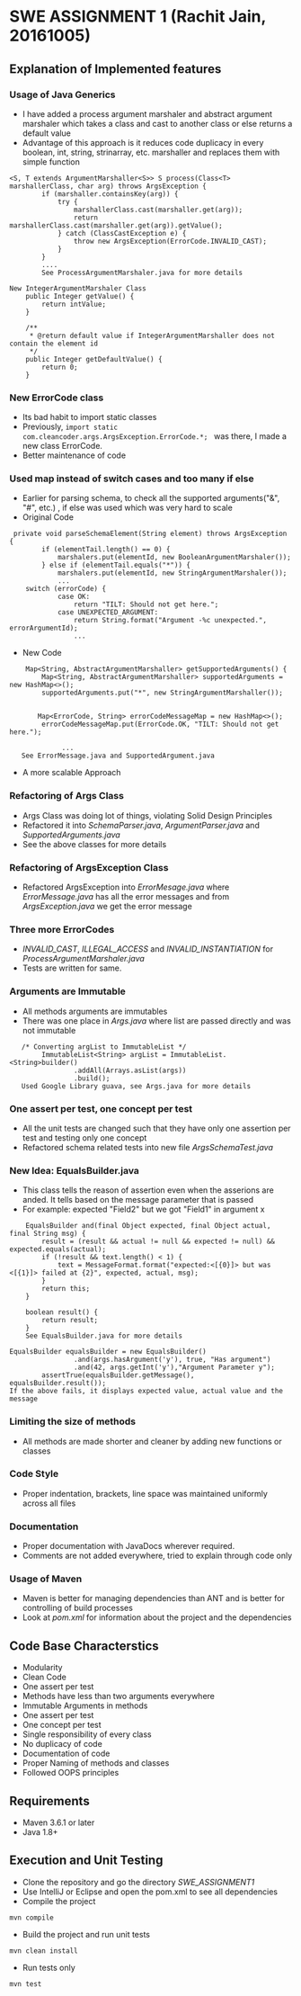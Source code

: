 # SWE ASSIGNMENT 1 (Rachit Jain, 20161005)

## Explanation of Implemented features

### Usage of Java Generics
- I have added a process argument marshaler and abstract argument marshaler which takes a class and cast to another class or else returns a default value
- Advantage of this approach is it reduces code duplicacy in every boolean, int, string, strinarray, etc. marshaller and replaces them with simple function
```
<S, T extends ArgumentMarshaller<S>> S process(Class<T> marshallerClass, char arg) throws ArgsException {
        if (marshaller.containsKey(arg)) {
            try {
                marshallerClass.cast(marshaller.get(arg));
                return marshallerClass.cast(marshaller.get(arg)).getValue();
            } catch (ClassCastException e) {
                throw new ArgsException(ErrorCode.INVALID_CAST);
            }
        }
        ....
        See ProcessArgumentMarshaler.java for more details
```
```
New IntegerArgumentMarshaler Class
    public Integer getValue() {
        return intValue;
    }

    /**
     * @return default value if IntegerArgumentMarshaller does not contain the element id
     */
    public Integer getDefaultValue() {
        return 0;
    }
```

### New ErrorCode class
- Its bad habit to import static classes
- Previously, ```import static com.cleancoder.args.ArgsException.ErrorCode.*; ``` was there, I made a new class ErrorCode.
- Better maintenance of code

### Used map instead of switch cases and too many if else
- Earlier for parsing schema, to check all the supported arguments("&", "#", etc.) , if else was used which was very hard to scale
- Original Code
```
 private void parseSchemaElement(String element) throws ArgsException {
        if (elementTail.length() == 0) {
            marshalers.put(elementId, new BooleanArgumentMarshaler());
        } else if (elementTail.equals("*")) {
            marshalers.put(elementId, new StringArgumentMarshaler());
            ...
  	switch (errorCode) {
            case OK:
                return "TILT: Should not get here.";
            case UNEXPECTED_ARGUMENT:
                return String.format("Argument -%c unexpected.", errorArgumentId);
                ...
```
- New Code
```
    Map<String, AbstractArgumentMarshaller> getSupportedArguments() {
        Map<String, AbstractArgumentMarshaller> supportedArguments = new HashMap<>();
        supportedArguments.put("*", new StringArgumentMarshaller());


       Map<ErrorCode, String> errorCodeMessageMap = new HashMap<>();
        errorCodeMessageMap.put(ErrorCode.OK, "TILT: Should not get here.");

             ...
   See ErrorMessage.java and SupportedArgument.java
```
- A more scalable Approach

### Refactoring of Args Class

- Args Class was doing lot of things, violating Solid Design Principles
- Refactored it into *SchemaParser.java*, *ArgumentParser.java* and *SupportedArguments.java*
- See the above classes for more details

### Refactoring of ArgsException Class

- Refactored ArgsException into *ErrorMesage.java* where *ErrorMessage.java* has all the error messages and from *ArgsException.java* we get the error message

### Three more ErrorCodes
- *INVALID_CAST*, *ILLEGAL_ACCESS* and *INVALID_INSTANTIATION* for *ProcessArgumentMarshaler.java*
- Tests are written for same.

### Arguments are Immutable
- All methods arguments are immutables
- There was one place in *Args.java* where list are passed directly and was not immutable
```
   /* Converting argList to ImmutableList */
        ImmutableList<String> argList = ImmutableList.<String>builder()
                .addAll(Arrays.asList(args))
                .build();
   Used Google Library guava, see Args.java for more details
```

### One assert per test, one concept per test
- All the unit tests are changed such that they have only one assertion per test and testing only one concept
- Refactored schema related tests into new file *ArgsSchemaTest.java*

### New Idea: EqualsBuilder.java
- This class tells the reason of assertion even when the asserions are anded. It tells based on the message parameter that is passed 
- For example: expected "Field2" but we got "Field1" in argument x
```
    EqualsBuilder and(final Object expected, final Object actual, final String msg) {
        result = (result && actual != null && expected != null) && expected.equals(actual);
        if (!result && text.length() < 1) {
            text = MessageFormat.format("expected:<[{0}]> but was <[{1}]> failed at {2}", expected, actual, msg);
        }
        return this;
    }

    boolean result() {
        return result;
    }
    See EqualsBuilder.java for more details

```
```
EqualsBuilder equalsBuilder = new EqualsBuilder()
                .and(args.hasArgument('y'), true, "Has argument")
                .and(42, args.getInt('y'),"Argument Parameter y");
        assertTrue(equalsBuilder.getMessage(), equalsBuilder.result());
If the above fails, it displays expected value, actual value and the message
```

### Limiting the size of methods
- All methods are made shorter and cleaner by adding new functions or classes

### Code Style
- Proper indentation, brackets, line space was maintained uniformly across all files

### Documentation
- Proper documentation with JavaDocs wherever required.
- Comments are not added everywhere, tried to explain through code only

### Usage of Maven
- Maven is better for managing dependencies than ANT and is better for controlling of build processes
- Look at *pom.xml* for information about the project and the dependencies

## Code Base Characterstics
- Modularity
- Clean Code
- One assert per test
- Methods have less than two arguments everywhere
- Immutable Arguments in methods
- One assert per test
- One concept per test
- Single responsibility of every class
- No duplicacy of code
- Documentation of code
- Proper Naming of methods and classes
- Followed OOPS principles

## Requirements
- Maven 3.6.1 or later
- Java 1.8+

## Execution and Unit Testing
- Clone the repository and go the directory *SWE_ASSIGNMENT1*
- Use IntelliJ or Eclipse and open the pom.xml to see all dependencies
- Compile the project
```
mvn compile
```
- Build the project and run unit tests
```
mvn clean install
```
- Run tests only
```
mvn test
```